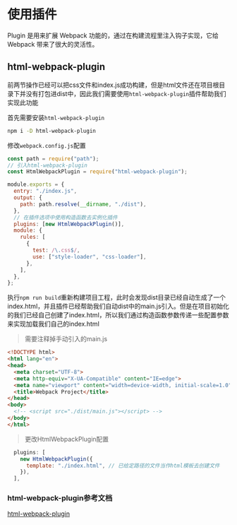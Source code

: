 # 使用插件

Plugin 是用来扩展 Webpack 功能的，通过在构建流程里注入钩子实现，它给 Webpack 带来了很大的灵活性。

## html-webpack-plugin

前两节操作已经可以把css文件和index.js成功构建，但是html文件还在项目根目录下并没有打包进dist中，因此我们需要使用`html-webpack-plugin`插件帮助我们实现此功能

首先需要安装`html-webpack-plugin`

```bash
npm i -D html-webpack-plugin
```

修改`webpack.config.js`配置

```js
const path = require("path");
// 引入html-webpack-plugin
const HtmlWebpackPlugin = require("html-webpack-plugin");

module.exports = {
  entry: "./index.js",
  output: {
    path: path.resolve(__dirname, "./dist"),
  },
  // 在插件选项中使用构造函数去实例化插件
  plugins: [new HtmlWebpackPlugin()],
  module: {
    rules: [
      {
        test: /\.css$/,
        use: ["style-loader", "css-loader"],
      },
    ],
  },
};
```

执行`npm run build`重新构建项目工程，此时会发现dist目录已经自动生成了一个index.html，并且插件已经帮助我们自动dist中的main.js引入。但是在项目初始化的我们已经自己创建了index.html，所以我们通过构造函数参数传递一些配置参数来实现加载我们自己的index.html

> 需要注释掉手动引入的main.js

```html
<!DOCTYPE html>
<html lang="en">
<head>
  <meta charset="UTF-8">
  <meta http-equiv="X-UA-Compatible" content="IE=edge">
  <meta name="viewport" content="width=device-width, initial-scale=1.0">
  <title>Webpack Project</title>
</head>
<body>
  <!-- <script src="./dist/main.js"></script> -->
</body>
</html>
```

> 更改HtmlWebpackPlugin配置

```js
  plugins: [
    new HtmlWebpackPlugin({
      template: "./index.html", // 已给定路径的文件当作html模板去创建文件
    }),
  ],
```

### html-webpack-plugin参考文档

[html-webpack-plugin](https://www.npmjs.com/package/html-webpack-plugin)
